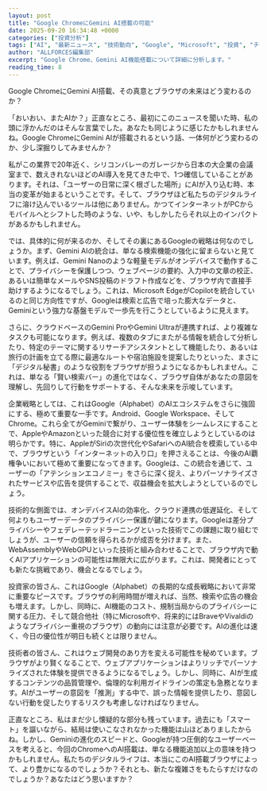 ```yaml
---
layout: post
title: "Google ChromeにGemini AI搭載の可能"
date: 2025-09-20 16:34:48 +0000
categories: ["投資分析"]
tags: ["AI", "最新ニュース", "技術動向", "Google", "Microsoft", "投資", "チップ"]
author: "ALLFORCES編集部"
excerpt: "Google Chrome、Gemini AI機能搭載について詳細に分析します。"
reading_time: 8
---
```


Google ChromeにGemini AI搭載、その真意とブラウザの未来はどう変わるのか？

「おいおい、またAIか？」正直なところ、最初にこのニュースを聞いた時、私の頭に浮かんだのはそんな言葉でした。あなたも同じように感じたかもしれませんね。Google ChromeにGemini AIが搭載されるという話、一体何がどう変わるのか、少し深掘りしてみませんか？

私がこの業界で20年近く、シリコンバレーのガレージから日本の大企業の会議室まで、数えきれないほどのAI導入を見てきた中で、1つ確信していることがあります。それは、「ユーザーの日常に深く根ざした場所」にAIが入り込む時、本当の変革が始まるということです。そして、ブラウザほど私たちのデジタルライフに溶け込んでいるツールは他にありません。かつてインターネットがPCからモバイルへとシフトした時のような、いや、もしかしたらそれ以上のインパクトがあるかもしれません。

では、具体的に何が来るのか、そしてその裏にあるGoogleの戦略は何なのでしょうか。まず、Gemini AIの統合は、単なる検索機能の強化に留まらないと見ています。例えば、Gemini Nanoのような軽量モデルがオンデバイスで動作することで、プライバシーを保護しつつ、ウェブページの要約、入力中の文章の校正、あるいは簡単なメールやSNS投稿のドラフト作成などを、ブラウザ内で直接手助けするようになるでしょう。これは、Microsoft EdgeがCopilotを統合しているのと同じ方向性ですが、Googleは検索と広告で培った膨大なデータと、Geminiという強力な基盤モデルで一歩先を行こうとしているように見えます。

さらに、クラウドベースのGemini ProやGemini Ultraが連携すれば、より複雑なタスクも可能になります。例えば、複数のタブにまたがる情報を統合して分析したり、特定のテーマに関するリサーチアシスタントとして機能したり、あるいは旅行の計画を立てる際に最適なルートや宿泊施設を提案したりといった、まさに「デジタル秘書」のような役割をブラウザが担うようになるかもしれません。これは、単なる「賢い検索バー」の進化ではなく、ブラウザ自体があなたの意図を理解し、先回りして行動をサポートする、そんな未来を示唆しています。

企業戦略としては、これはGoogle（Alphabet）のAIエコシステムをさらに強固にする、極めて重要な一手です。Android、Google Workspace、そしてChrome。これら全てがGeminiで繋がり、ユーザー体験をシームレスにすることで、AppleやAmazonといった競合に対する優位性を確立しようとしているのは明らかです。特に、AppleがSiriの次世代化やSafariへのAI統合を模索している中で、ブラウザという「インターネットの入り口」を押さえることは、今後のAI覇権争いにおいて極めて重要になってきます。Googleは、この統合を通じて、ユーザーの「アテンションエコノミー」をさらに深く捉え、よりパーソナライズされたサービスや広告を提供することで、収益機会を拡大しようとしているのでしょう。

技術的な側面では、オンデバイスAIの効率化、クラウド連携の低遅延化、そして何よりもユーザーデータのプライバシー保護が鍵になります。Googleは差分プライバシーやフェデレーテッドラーニングといった技術でこの課題に取り組むでしょうが、ユーザーの信頼を得られるかが成否を分けます。また、WebAssemblyやWebGPUといった技術と組み合わせることで、ブラウザ内で動くAIアプリケーションの可能性は無限大に広がります。これは、開発者にとっても新たな挑戦であり、機会となるでしょう。

投資家の皆さん、これはGoogle（Alphabet）の長期的な成長戦略において非常に重要なピースです。ブラウザの利用時間が増えれば、当然、検索や広告の機会も増えます。しかし、同時に、AI機能のコスト、規制当局からのプライバシーに関する圧力、そして競合他社（特にMicrosoftや、将来的にはBraveやVivaldiのようなプライバシー重視のブラウザ）の動向には注意が必要です。AIの進化は速く、今日の優位性が明日も続くとは限りません。

技術者の皆さん、これはウェブ開発のあり方を変える可能性を秘めています。ブラウザがより賢くなることで、ウェブアプリケーションはよりリッチでパーソナライズされた体験を提供できるようになるでしょう。しかし、同時に、AIが生成するコンテンツの品質管理や、倫理的な利用ガイドラインの策定も急務となります。AIがユーザーの意図を「推測」する中で、誤った情報を提供したり、意図しない行動を促したりするリスクも考慮しなければなりません。

正直なところ、私はまだ少し懐疑的な部分も残っています。過去にも「スマート」を謳いながら、結局は使いこなされなかった機能は山ほどありましたからね。しかし、Geminiの進化のスピードと、Googleが持つ圧倒的なユーザーベースを考えると、今回のChromeへのAI搭載は、単なる機能追加以上の意味を持つかもしれません。私たちのデジタルライフは、本当にこのAI搭載ブラウザによって、より豊かになるのでしょうか？それとも、新たな複雑さをもたらすだけなのでしょうか？あなたはどう思いますか？

